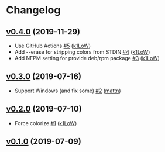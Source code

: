 # Changelog

## [v0.4.0](https://github.com/k1LoW/colr/compare/v0.3.0...v0.4.0) (2019-11-29)

* Use GitHub Actions [#5](https://github.com/k1LoW/colr/pull/5) ([k1LoW](https://github.com/k1LoW))
* Add --erase for stripping colors from STDIN [#4](https://github.com/k1LoW/colr/pull/4) ([k1LoW](https://github.com/k1LoW))
* Add NFPM setting for provide deb/rpm package [#3](https://github.com/k1LoW/colr/pull/3) ([k1LoW](https://github.com/k1LoW))

## [v0.3.0](https://github.com/k1LoW/colr/compare/v0.2.0...v0.3.0) (2019-07-16)

* Support Windows (and fix some) [#2](https://github.com/k1LoW/colr/pull/2) ([mattn](https://github.com/mattn))

## [v0.2.0](https://github.com/k1LoW/colr/compare/v0.1.0...v0.2.0) (2019-07-10)

* Force colorize [#1](https://github.com/k1LoW/colr/pull/1) ([k1LoW](https://github.com/k1LoW))

## [v0.1.0](https://github.com/k1LoW/colr/compare/859c60708932...v0.1.0) (2019-07-09)
